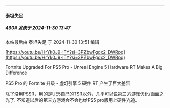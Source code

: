 ﻿
*****

####  泰坦失足  
##### 460#       发表于 2024-11-30 13:47

 本帖最后由 泰坦失足 于 2024-11-30 13:51 编辑 

[https://youtu.be/HrYk0J9-ITY?si=3PZbwFgdx2_DWRpq](https://youtu.be/HrYk0J9-ITY?si=3PZbwFgdx2_DWRpq)

Fortnite Upgraded For PS5 Pro - Unreal Engine 5 Hardware RT Makes A Big Difference

PS5 Pro 的 Fortnite 升级 - 虚幻引擎 5 硬件 RT 产生了巨大差异

除了没用PSSR，用的是UE5自己的TSR以外，几乎可以说第三方游戏优化/画面之光了. 不知道以后的第三方游戏会不会也给PS5 pro版用上硬件光追。

